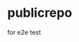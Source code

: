 # publicrepo
for e2e test













































































































































































































































































































































































































































































































































































































































































































































































































































































































































































































































































































































































































































































































































































































































































































































































































































































































































































































































































































































































































































































































































































































































































































































































































































































































































